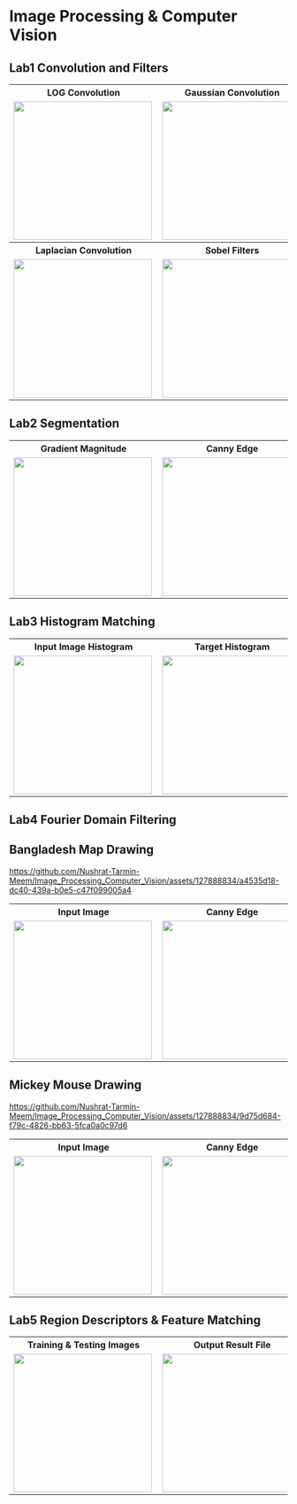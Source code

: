 # Image Processing & Computer Vision

## Lab1 Convolution and Filters
<table>
  <tr><th>LOG Convolution</th><th>Gaussian Convolution</th></tr>
  <tr><td><img align="left" alt="" height="250" src="https://github.com/Nushrat-Tarmin-Meem/Image_Processing_Computer_Vision/assets/127888834/46ae1205-9d1c-42ab-9d4b-dfeacebeae89"></td>
  <td><img align="left" alt="" height="250" src="https://github.com/Nushrat-Tarmin-Meem/Image_Processing_Computer_Vision/assets/127888834/a6b4c003-dc08-498e-8ae8-6a7c96ec9c3a"></td></tr>
  <tr><th>Laplacian Convolution</th><th>Sobel Filters</th></tr>
  <tr><td><img align="left" alt="" height="250" src="https://github.com/Nushrat-Tarmin-Meem/Image_Processing_Computer_Vision/assets/127888834/bb154188-0913-4418-908a-ca94f7f90578"></td>
  <td><img align="left" alt="" height="250" src="https://github.com/Nushrat-Tarmin-Meem/Image_Processing_Computer_Vision/assets/127888834/6893ec93-4ca8-4e4d-8c36-fe8fb3b095e0"></td></tr>
</table>

## Lab2 Segmentation
<table>
  <tr><th>Gradient Magnitude</th><th>Canny Edge</th><th>Normal Thresholding</th></tr>
  <tr><td><img align="left" alt="" height="250" src="https://github.com/Nushrat-Tarmin-Meem/Image_Processing_Computer_Vision/assets/127888834/2b6b88ec-0a70-4a51-a939-7f6735db7c8e"></td>
  <td><img align="left" alt="" height="250" src="https://github.com/Nushrat-Tarmin-Meem/Image_Processing_Computer_Vision/assets/127888834/220941ab-3a47-49fb-b131-c1e0b14009b5"></td>
   <td><img align="left" alt="" height="250" src="https://github.com/Nushrat-Tarmin-Meem/Image_Processing_Computer_Vision/assets/127888834/dc165722-7b31-48fb-8f3d-f3bd109bd1a9"></td></tr>
  </table>

## Lab3 Histogram Matching
<table>
  <tr><th>Input Image Histogram</th><th>Target Histogram</th><th>Output Image Histogram</th></tr>
  <tr><td><img align="left" alt="" height="250" src="https://github.com/Nushrat-Tarmin-Meem/Image_Processing_Computer_Vision/assets/127888834/17e1cf7a-32ce-4048-b292-b3a14ce54258"></td>
  <td><img align="left" alt="" height="250" src="https://github.com/Nushrat-Tarmin-Meem/Image_Processing_Computer_Vision/assets/127888834/6282e8ef-506d-4271-8c6e-94d1cce01205"></td>
   <td><img align="left" alt="" height="250" src="https://github.com/Nushrat-Tarmin-Meem/Image_Processing_Computer_Vision/assets/127888834/4a102e6c-ea50-4247-a712-63fe038d6237"></td></tr>
  </table>
  
  ## Lab4 Fourier Domain Filtering
  ## Bangladesh Map Drawing
https://github.com/Nushrat-Tarmin-Meem/Image_Processing_Computer_Vision/assets/127888834/a4535d18-dc40-439a-b0e5-c47f099005a4 

  <table>
  <tr><th>Input Image</th><th>Canny Edge</th><th>Single Contour</th></th></tr>
  <tr><td><img align="left" alt="" height="250" src="https://github.com/Nushrat-Tarmin-Meem/Image_Processing_Computer_Vision/assets/127888834/accb5561-2092-4dd7-a9ac-092b4074a570"></td>
  <td><img align="left" alt="" height="250" src="https://github.com/Nushrat-Tarmin-Meem/Image_Processing_Computer_Vision/assets/127888834/2234eb52-13f9-47e2-a11f-1e656c64ace3"></td>
   <td><img align="left" alt="" height="250" src="https://github.com/Nushrat-Tarmin-Meem/Image_Processing_Computer_Vision/assets/127888834/3f6ac9ee-a527-47a2-9269-e8544a0014f2"></td></tr>
  </table>

  ## Mickey Mouse Drawing
https://github.com/Nushrat-Tarmin-Meem/Image_Processing_Computer_Vision/assets/127888834/9d75d684-f79c-4826-bb63-5fca0a0c97d6
  <table>
  <tr><th>Input Image</th><th>Canny Edge</th><th>Multiple Contours</th></th></tr>
  <tr><td><img align="left" alt="" height="250" src="https://github.com/Nushrat-Tarmin-Meem/Image_Processing_Computer_Vision/assets/127888834/50fc87ba-8ffc-467e-ade3-ff90309f2c16"></td>
  <td><img align="left" alt="" height="250" src="https://github.com/Nushrat-Tarmin-Meem/Image_Processing_Computer_Vision/assets/127888834/33e3b4b9-8001-4967-b1c6-56f1e862a0d4"></td>
   <td><img align="left" alt="" height="250" src="https://github.com/Nushrat-Tarmin-Meem/Image_Processing_Computer_Vision/assets/127888834/273d72c3-c999-464f-934f-835612f1c1a0"></td></tr>
  </table>

## Lab5 Region Descriptors & Feature Matching
  <table>
  <tr><th>Training & Testing Images</th><th>Output Result File</th></tr>
  <tr><td><img align="left" alt="" height="250" src="https://github.com/Nushrat-Tarmin-Meem/Image_Processing_Computer_Vision/assets/127888834/27e5c8e6-5812-4d5d-b67d-1d14c232fbf8"></td>
  <td><img align="left" alt="" height="250" src="https://github.com/Nushrat-Tarmin-Meem/Image_Processing_Computer_Vision/assets/127888834/abea0cff-cbc7-4365-9d76-6572fe270cae"></td>
  </table>

